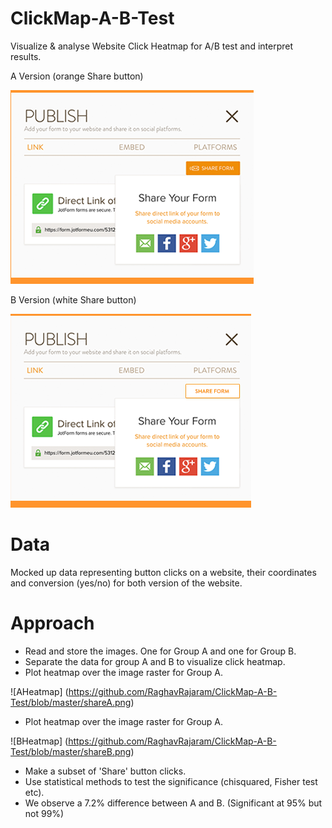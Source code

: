 # ClickMap-A-B-Test
Visualize & analyse Website Click Heatmap for A/B test and interpret results. 

A Version (orange Share button)

![A](https://github.com/RaghavRajaram/ClickMap-A-B-Test/blob/master/1.png)

B Version (white Share button)

![A](https://github.com/RaghavRajaram/ClickMap-A-B-Test/blob/master/2.png)


# Data
Mocked up data representing button clicks on a website, their coordinates and conversion (yes/no) for both version of the website. 

# Approach

- Read and store the images. One for Group A and one for Group B.
- Separate the data for group A and B to visualize click heatmap.
- Plot heatmap over the image raster for Group A.

![AHeatmap] (https://github.com/RaghavRajaram/ClickMap-A-B-Test/blob/master/shareA.png)

- Plot heatmap over the image raster for Group A.

![BHeatmap] (https://github.com/RaghavRajaram/ClickMap-A-B-Test/blob/master/shareB.png)

- Make a subset of 'Share' button clicks.
- Use statistical methods to test the significance (chisquared, Fisher test etc).
- We observe a 7.2% difference between A and B. (Significant at 95% but not 99%)